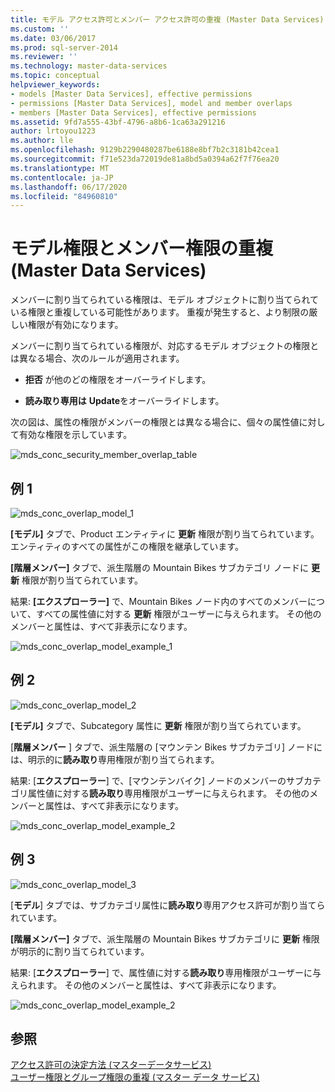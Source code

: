 ```yaml
---
title: モデル アクセス許可とメンバー アクセス許可の重複 (Master Data Services) | Microsoft Docs
ms.custom: ''
ms.date: 03/06/2017
ms.prod: sql-server-2014
ms.reviewer: ''
ms.technology: master-data-services
ms.topic: conceptual
helpviewer_keywords:
- models [Master Data Services], effective permissions
- permissions [Master Data Services], model and member overlaps
- members [Master Data Services], effective permissions
ms.assetid: 9fd7a555-43bf-4796-a8b6-1ca63a291216
author: lrtoyou1223
ms.author: lle
ms.openlocfilehash: 9129b2290480287be6188e8bf7b2c3181b42cea1
ms.sourcegitcommit: f71e523da72019de81a8bd5a0394a62f7f76ea20
ms.translationtype: MT
ms.contentlocale: ja-JP
ms.lasthandoff: 06/17/2020
ms.locfileid: "84960810"
---
```

# <a name="overlapping-model-and-member-permissions-master-data-services"></a>モデル権限とメンバー権限の重複 (Master Data Services)
  メンバーに割り当てられている権限は、モデル オブジェクトに割り当てられている権限と重複している可能性があります。 重複が発生すると、より制限の厳しい権限が有効になります。  
  
 メンバーに割り当てられている権限が、対応するモデル オブジェクトの権限とは異なる場合、次のルールが適用されます。  
  
-   **拒否** が他のどの権限をオーバーライドします。  
  
-   **読み取り専用は** **Update**をオーバーライドします。  
  
 次の図は、属性の権限がメンバーの権限とは異なる場合に、個々の属性値に対して有効な権限を示しています。  
  
 ![mds_conc_security_member_overlap_table](../../2014/master-data-services/media/mds-conc-security-member-overlap-table.gif "mds_conc_security_member_overlap_table")  
  
## <a name="example-1"></a>例 1  
 ![mds_conc_overlap_model_1](../../2014/master-data-services/media/mds-conc-overlap-model-1.gif "mds_conc_overlap_model_1")  
  
 **[モデル]** タブで、Product エンティティに **更新** 権限が割り当てられています。 エンティティのすべての属性がこの権限を継承しています。  
  
 **[階層メンバー]** タブで、派生階層の Mountain Bikes サブカテゴリ ノードに **更新** 権限が割り当てられています。  
  
 結果: **[エクスプローラー]** で、Mountain Bikes ノード内のすべてのメンバーについて、すべての属性値に対する **更新** 権限がユーザーに与えられます。 その他のメンバーと属性は、すべて非表示になります。  
  
 ![mds_conc_overlap_model_example_1](../../2014/master-data-services/media/mds-conc-overlap-model-example-1.gif "mds_conc_overlap_model_example_1")  
  
## <a name="example-2"></a>例 2  
 ![mds_conc_overlap_model_2](../../2014/master-data-services/media/mds-conc-overlap-model-2.gif "mds_conc_overlap_model_2")  
  
 **[モデル]** タブで、Subcategory 属性に **更新** 権限が割り当てられています。  
  
 [**階層メンバー** ] タブで、派生階層の [マウンテン Bikes サブカテゴリ] ノードには、明示的に**読み取り**専用権限が割り当てられます。  
  
 結果: [**エクスプローラー**] で、[マウンテンバイク] ノードのメンバーのサブカテゴリ属性値に対する**読み取り**専用権限がユーザーに与えられます。 その他のメンバーと属性は、すべて非表示になります。  
  
 ![mds_conc_overlap_model_example_2](../../2014/master-data-services/media/mds-conc-overlap-model-example-2.gif "mds_conc_overlap_model_example_2")  
  
## <a name="example-3"></a>例 3  
 ![mds_conc_overlap_model_3](../../2014/master-data-services/media/mds-conc-overlap-model-3.gif "mds_conc_overlap_model_3")  
  
 [**モデル**] タブでは、サブカテゴリ属性に**読み取り**専用アクセス許可が割り当てられています。  
  
 **[階層メンバー]** タブで、派生階層の Mountain Bikes サブカテゴリに **更新** 権限が明示的に割り当てられています。  
  
 結果: [**エクスプローラー**] で、属性値に対する**読み取り**専用権限がユーザーに与えられます。 その他のメンバーと属性は、すべて非表示になります。  
  
 ![mds_conc_overlap_model_example_2](../../2014/master-data-services/media/mds-conc-overlap-model-example-2.gif "mds_conc_overlap_model_example_2")  
  
## <a name="see-also"></a>参照  
 [アクセス許可の決定方法 &#40;マスターデータサービス&#41;](how-permissions-are-determined-master-data-services.md)   
 [ユーザー権限とグループ権限の重複 (マスター データ サービス)](../../2014/master-data-services/overlapping-user-and-group-permissions-master-data-services.md)  
  
  
